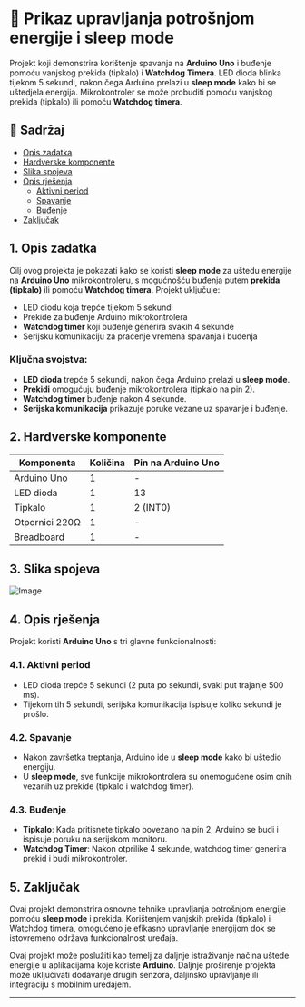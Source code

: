 # 🔁 Prikaz upravljanja potrošnjom energije i sleep mode

Projekt koji demonstrira korištenje spavanja na **Arduino Uno** i buđenje pomoću vanjskog prekida (tipkalo) i **Watchdog Timera**. LED dioda blinka tijekom 5 sekundi, nakon čega Arduino prelazi u **sleep mode** kako bi se uštedjela energija. Mikrokontroler se može probuditi pomoću vanjskog prekida (tipkalo) ili pomoću **Watchdog timera**.

## 📖 Sadržaj
- [Opis zadatka](#1-opis-zadatka)
- [Hardverske komponente](#2-hardverske-komponente)
- [Slika spojeva](#3-slika-spojeva)
- [Opis rješenja](#4-opis-rješenja)
  - [Aktivni period](#41-aktivni-period)
  - [Spavanje](#42-spavanje)
  - [Buđenje](#43-buđenje)
- [Zaključak](#5-zaključak)

## 1. Opis zadatka
Cilj ovog projekta je pokazati kako se koristi **sleep mode** za uštedu energije na **Arduino Uno** mikrokontroleru, s mogućnošću buđenja putem **prekida (tipkalo)** ili pomoću **Watchdog timera**. Projekt uključuje:
- LED diodu koja trepće tijekom 5 sekundi
- Prekide za buđenje Arduino mikrokontrolera
- **Watchdog timer** koji buđenje generira svakih 4 sekunde
- Serijsku komunikaciju za praćenje vremena spavanja i buđenja

### Ključna svojstva:
- **LED dioda** trepće 5 sekundi, nakon čega Arduino prelazi u **sleep mode**.
- **Prekidi** omogućuju buđenje mikrokontrolera (tipkalo na pin 2).
- **Watchdog timer** buđenje nakon 4 sekunde.
- **Serijska komunikacija** prikazuje poruke vezane uz spavanje i buđenje.

## 2. Hardverske komponente

| Komponenta      | Količina | Pin na Arduino Uno |
|-----------------|----------|--------------------|
| Arduino Uno     | 1        | -                  |
| LED dioda       | 1        | 13                 |
| Tipkalo         | 1        | 2 (INT0)           |
| Otpornici 220Ω  | 1        | -                  |
| Breadboard      | 1        | -                  |

## 3. Slika spojeva
![Image](https://github.com/user-attachments/assets/ccdb0726-b31c-4b04-bcad-2766b9d433c5)


## 4. Opis rješenja

Projekt koristi **Arduino Uno** s tri glavne funkcionalnosti:

### 4.1. Aktivni period
- LED dioda trepće 5 sekundi (2 puta po sekundi, svaki put trajanje 500 ms).
- Tijekom tih 5 sekundi, serijska komunikacija ispisuje koliko sekundi je prošlo.

### 4.2. Spavanje
- Nakon završetka treptanja, Arduino ide u **sleep mode** kako bi uštedio energiju.
- U **sleep mode**, sve funkcije mikrokontrolera su onemogućene osim onih vezanih uz prekide (tipkalo i watchdog timer).

### 4.3. Buđenje
- **Tipkalo**: Kada pritisnete tipkalo povezano na pin 2, Arduino se budi i ispisuje poruku na serijskom monitoru.
- **Watchdog Timer**: Nakon otprilike 4 sekunde, watchdog timer generira prekid i budi mikrokontroler.

## 5. Zaključak
Ovaj projekt demonstrira osnovne tehnike upravljanja potrošnjom energije pomoću **sleep mode** i prekida. Korištenjem vanjskih prekida (tipkalo) i Watchdog timera, omogućeno je efikasno upravljanje energijom dok se istovremeno održava funkcionalnost uređaja. 

Ovaj projekt može poslužiti kao temelj za daljnje istraživanje načina uštede energije u aplikacijama koje koriste **Arduino**. Daljnje proširenje projekta može uključivati dodavanje drugih senzora, daljinsko upravljanje ili integraciju s mobilnim uređajem.

---
